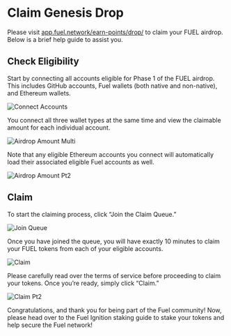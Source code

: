 # Claim Genesis Drop

Please visit [app.fuel.network/earn-points/drop/](https://app.fuel.network/earn-points/drop/) to claim your FUEL airdrop. Below is a brief help guide to assist you.

## Check Eligibility

Start by connecting all accounts eligible for Phase 1 of the FUEL airdrop. This includes GitHub accounts, Fuel wallets (both native and non-native), and Ethereum wallets.

![Connect Accounts](https://raw.githubusercontent.com/FuelLabs/fuel-token-overview/refs/heads/add/revisions/assets/claim-genesis-drop/1-connect-accounts.png)

You connect all three wallet types at the same time and view the claimable amount for each individual account.

![Airdrop Amount Multi](https://raw.githubusercontent.com/FuelLabs/fuel-token-overview/refs/heads/add/revisions/assets/claim-genesis-drop/2-airdrop-amount-multi.png)

Note that any eligible Ethereum accounts you connect will automatically load their associated eligible Fuel accounts as well.

![Airdrop Amount Pt2](https://raw.githubusercontent.com/FuelLabs/fuel-token-overview/refs/heads/add/revisions/assets/claim-genesis-drop/3-airdrop-amount-pt2.png)

## Claim

To start the claiming process, click “Join the Claim Queue.”

![Join Queue](https://raw.githubusercontent.com/FuelLabs/fuel-token-overview/refs/heads/add/revisions/assets/claim-genesis-drop/4-join-queue.png)

Once you have joined the queue, you will have exactly 10 minutes to claim your FUEL tokens from each of your eligible accounts.

![Claim](https://raw.githubusercontent.com/FuelLabs/fuel-token-overview/refs/heads/add/revisions/assets/claim-genesis-drop/5-claim.png)

Please carefully read over the terms of service before proceeding to claim your tokens. Once you’re ready, simply click “Claim.”

![Claim Pt2](https://raw.githubusercontent.com/FuelLabs/fuel-token-overview/refs/heads/add/revisions/assets/claim-genesis-drop/6-claim-pt2.png)

Congratulations, and thank you for being part of the Fuel community! Now, please head over to the Fuel Ignition staking guide to stake your tokens and help secure the Fuel network!
